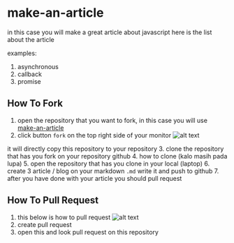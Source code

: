 # make-an-article
in this case you will make a great article about javascript here is the list about the article

examples:

1. asynchronous
2. callback
3. promise

## How To Fork

1. open the repository that you want to fork, in this case you will use [make-an-article](https://github.com/erwinwahyura/make-an-article)
2. click button `fork` on the top right side of your monitor
![alt text](https://github.com/erwinwahyura/make-an-article/assets/img/fork.png "fork 1")

it will directly copy this repository to your repository
3. clone the repository that has you fork on your repository github
4. how to clone (kalo masih pada lupa)
5. open the repository that has you clone in your local (laptop)
6. create 3 article / blog on your markdown `.md` write it and push to github
7. after you have done with your article you should pull request

## How To Pull Request
1. this below is how to pull request
![alt text](https://github.com/erwinwahyura/make-an-article/assets/img/pullreqeust.png "pr 1")
2. create pull request
3. open this and look pull request on this repository
